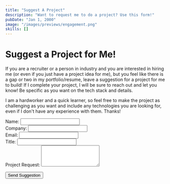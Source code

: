 ```yaml
---
title: "Suggest A Project"
description: "Want to request me to do a project? Use this form!"
pubDate: "Jan 1, 2000"
image: "/images/previews/engagement.png"
skills: []
---
```

# Suggest a Project for Me!

If you are a recruiter or a person in industry and you are interested in hiring me (or even if you just have a project idea for me), but you feel like there is a gap or two in my portfolio/resume, leave a suggestion for a project for me to build! If I complete your project, I will be sure to reach out and let you know! Be specific as you want on the tech stack and details.

I am a hardworker and a quick learner, so feel free to make the project as challenging as you want and include any technologies you are looking for, even if I don't have any experience with them. Thanks!

<form id="suggestion-form" onsubmit="submitForm(event)">
  <label>
    Name:
    <input type="text" name="name" required />
  </label><br>

  <label>
    Company:
    <input type="text" name="company" required />
  </label><br>

  <label>
    Email:
    <input type="text" name="email" required />
  </label><br>

  <label>
    Title:
    <input type="text" name="title" required />
  </label><br>

  <label>
    Project Request:
    <textarea name="request" rows="4" required></textarea>
  </label><br>

  <button type="submit">Send Suggestion</button>
  <p id="response-message" style="margin-top: 10px;"></p>
</form>